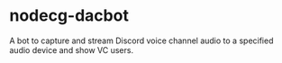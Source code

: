 # nodecg-dacbot
A bot to capture and stream Discord voice channel audio to a specified audio device and show VC users.
